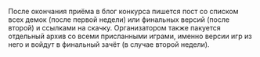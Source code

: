 После окончания приёма в блог конкурса пишется пост со списком всех демок (после первой недели) или финальных версий (после второй) и ссылками на скачку. Организатором также пакуется отдельный архив со всеми присланными играми, именно версии игр из него и войдут в финальный зачёт (в случае второй недели).